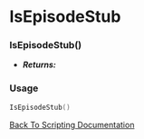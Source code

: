 # IsEpisodeStub

### IsEpisodeStub()
- ***Returns:*** 

### Usage

```Lua
IsEpisodeStub()
```


[Back To Scripting Documentation](../README.md)
